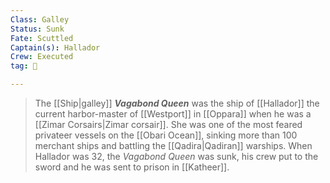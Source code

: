 ```yaml
---
Class: Galley
Status: Sunk
Fate: Scuttled
Captain(s): Hallador
Crew: Executed
tag: 🚢

---
```


> The [[Ship|galley]] ***Vagabond Queen*** was the ship of [[Hallador]] the current harbor-master of [[Westport]] in [[Oppara]] when he was a [[Zimar Corsairs|Zimar corsair]]. She was one of the most feared privateer vessels on the [[Obari Ocean]], sinking more than 100 merchant ships and battling the [[Qadira|Qadiran]] warships. When Hallador was 32, the *Vagabond Queen* was sunk, his crew put to the sword and he was sent to prison in [[Katheer]].







